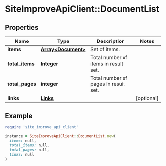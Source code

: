 # SiteImproveApiClient::DocumentList

## Properties

| Name | Type | Description | Notes |
| ---- | ---- | ----------- | ----- |
| **items** | [**Array&lt;Document&gt;**](Document.md) | Set of items. |  |
| **total_items** | **Integer** | Total number of items in result set. |  |
| **total_pages** | **Integer** | Total number of pages in result set. |  |
| **links** | [**Links**](Links.md) |  | [optional] |

## Example

```ruby
require 'site_improve_api_client'

instance = SiteImproveApiClient::DocumentList.new(
  items: null,
  total_items: null,
  total_pages: null,
  links: null
)
```

